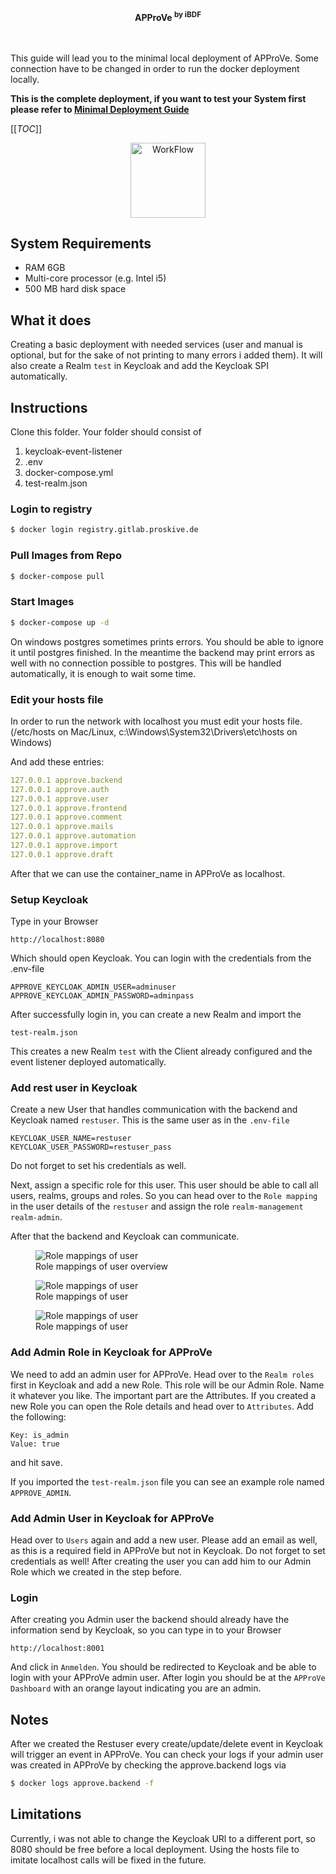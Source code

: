 <div align="center">
  <b>APProVe <sup>by iBDF</sup></b>
  <br>
</div>
<br>
<br>

This guide will lead you to the minimal local deployment of APProVe. Some connection have to be changed in order to run the docker 
deployment locally. 


**This is the complete deployment, if you want to test your System first please refer to [Minimal Deployment Guide](https://gitlab.proskive.de/uct/open-approve/-/tree/master/minimal-local-setup)**


[[_TOC_]]


<p align="center">
  <a href="#">
    <img src="https://gitlab.proskive.de/uct/open-approve/-/raw/master/img/Project_management-APProVe_en.png" alt="WorkFlow" style="height: 120px; width: 120px">
  </a>
</p>

## System Requirements
* RAM 6GB
* Multi-core processor (e.g. Intel i5)
* 500 MB hard disk space

## What it does
Creating a basic deployment with needed services (user and manual is optional, but for the sake of not printing to many errors i added them).
It will also create a Realm ``test`` in Keycloak and add the Keycloak SPI automatically.


## Instructions
Clone this folder. Your folder should consist of
1. keycloak-event-listener
2. .env
3. docker-compose.yml
4. test-realm.json

### Login to registry

```sh
$ docker login registry.gitlab.proskive.de
```

### Pull Images from Repo

```sh
$ docker-compose pull
```

### Start Images

```sh
$ docker-compose up -d
```
On windows postgres sometimes prints errors. You should be able to ignore it until postgres finished. In the
meantime the backend may print errors as well with no connection possible to postgres. This will be handled automatically, it is enough to wait some time.


### Edit your hosts file
In order to run the network with localhost you must edit your hosts file.
(/etc/hosts on Mac/Linux, c:\Windows\System32\Drivers\etc\hosts on Windows)

And add these entries:

```yml
127.0.0.1 approve.backend
127.0.0.1 approve.auth
127.0.0.1 approve.user
127.0.0.1 approve.frontend
127.0.0.1 approve.comment
127.0.0.1 approve.mails
127.0.0.1 approve.automation
127.0.0.1 approve.import
127.0.0.1 approve.draft
```
After that we can use the container_name in APProVe as localhost.

### Setup Keycloak
Type in your Browser
```
http://localhost:8080
```
Which should open Keycloak. You can login with the credentials from the .env-file
```
APPROVE_KEYCLOAK_ADMIN_USER=adminuser
APPROVE_KEYCLOAK_ADMIN_PASSWORD=adminpass
```

After successfully login in, you can create a new Realm and import the 
```
test-realm.json
```
This creates a new Realm ``test`` with the Client already configured and the event listener deployed automatically.

### Add rest user in Keycloak
Create a new User that handles communication with the backend and Keycloak named
``restuser``. This is the same user as in the ``.env-file``
```
KEYCLOAK_USER_NAME=restuser
KEYCLOAK_USER_PASSWORD=restuser_pass
```
Do not forget to set his credentials as well.

Next, assign a specific role for this user. This user should be able to call all users, realms, groups and roles. So
you can head over to the ``Role mapping`` in the user details of the ``restuser`` and assign the role ``realm-management realm-admin``.

After that the backend and Keycloak can communicate.

<figure>
  <div>
    <label for="role-mapping">
    <img id="role-mapping" src="https://gitlab.proskive.de/uct/open-approve/-/raw/master/img/keycloak/role-mapping.png" alt="Role mappings of user">
    </label>
      <figcaption>Role mappings of user overview</figcaption>
  </div>
</figure>

<figure>
  <div>
    <label for="role-mapping">
    <img id="role-mapping" src="https://gitlab.proskive.de/uct/open-approve/-/raw/master/img/keycloak/role-mapping2.png" alt="Role mappings of user">
    </label>
      <figcaption>Role mappings of user</figcaption>
  </div>
</figure>

<figure>
  <div>
    <label for="role-mapping">
    <img id="role-mapping" src="https://gitlab.proskive.de/uct/open-approve/-/raw/master/img/keycloak/role-mapping3.png" alt="Role mappings of user">
    </label>
      <figcaption>Role mappings of user</figcaption>
  </div>
</figure>

### Add Admin Role in Keycloak for APProVe
We need to add an admin user for APProVe. Head over to the ``Realm roles`` first in Keycloak and add a new Role.
This role will be our Admin Role. Name it whatever you like. The important part are the Attributes.
If you created a new Role you can open the Role details and head over to ``Attributes``.
Add the following:
````
Key: is_admin
Value: true
````
and hit save.

If you imported the ``test-realm.json`` file you can see an example role named ``APPROVE_ADMIN``.

### Add Admin User in Keycloak for APProVe
Head over to ``Users`` again and add a new user. Please add an email as well, as this is a required field in APProVe but not in Keycloak.
Do not forget to set credentials as well!
After creating the user you can add him to our Admin Role which we created in the step before.

### Login
After creating you Admin user the backend should already have the information send by Keycloak, so you can type in to your Browser
```
http://localhost:8001
```
And click in ``Anmelden``. You should be redirected to Keycloak and be able to login with your APProVe admin user.
After login you should be at the ``APProVe Dashboard`` with an orange layout indicating you are an admin.

## Notes
After we created the Restuser every create/update/delete event in Keycloak will trigger an event in APProVe.
You can check your logs if your admin user was created in APProVe by checking the approve.backend logs via
```sh
$ docker logs approve.backend -f
```

## Limitations
Currently, i was not able to change the Keycloak URl to a different port, so 8080 should be free before a local 
deployment.
Using the hosts file to imitate localhost calls will be fixed in the future.

